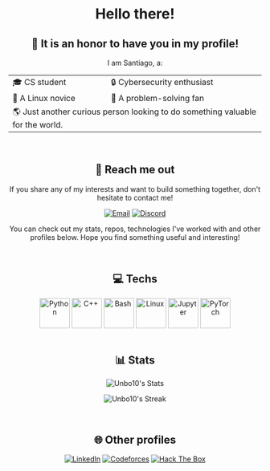 <div align="center">

<h1>Hello there!</h1>

<h2>👋 It is an <b>honor</b> to have you in my profile!</h2>

I am Santiago, a:

<table style="border: none;">
<tr>
<td style="border: none;">🎓 CS student</td>
<td style="border: none;">🔒 Cybersecurity enthusiast</td>
</tr>
<tr>
<td style="border: none;">🐧 A Linux novice</td>
<td style="border: none;">🧩 A problem-solving fan</td>
</tr>
<tr>
<td colspan="2" style="border: none;">🌎 Just another curious person looking to do something valuable for the world.</td>
</tr>
</table>

<br>

<h2>📱 Reach me out</h2>

If you share any of my interests and want to build something together, don't hesitate to contact me!

<a href="mailto:srochap@unal.edu.co" target="_blank"><img src="https://img.shields.io/badge/Email-CC0000?style=for-the-badge&logo=gmail&logoColor=white" alt="Email"></a>
<a href="https://discord.com/users/inboard10" target="_blank"><img src="https://img.shields.io/badge/Discord-5865F2?style=for-the-badge&logo=discord&logoColor=white" alt="Discord"></a>

You can check out my stats, repos, technologies I've worked with and other profiles below. Hope you find something useful and interesting!

<br>

<h2>💻 Techs</h2>

<div align="center">

<img src="https://cdn.jsdelivr.net/gh/devicons/devicon/icons/python/python-original.svg" height="60" alt="Python">
<img src="https://cdn.jsdelivr.net/gh/devicons/devicon/icons/cplusplus/cplusplus-original.svg" height="60" alt="C++">
<img src="https://cdn.jsdelivr.net/gh/devicons/devicon/icons/bash/bash-original.svg" height="60" alt="Bash">
<img src="https://cdn.jsdelivr.net/gh/devicons/devicon/icons/linux/linux-original.svg" height="60" alt="Linux">
<img src="https://cdn.jsdelivr.net/gh/devicons/devicon/icons/jupyter/jupyter-original.svg" height="60" alt="Jupyter">
<img src="https://cdn.jsdelivr.net/gh/devicons/devicon/icons/pytorch/pytorch-original.svg" height="60" alt="PyTorch">

</div>

<br>

<h2>📊 Stats</h2>

![Unbo10's Stats](https://github-readme-stats.vercel.app/api?username=Unbo10&theme=vue-dark&show_icons=true&hide_border=true&count_private=true)

![Unbo10's Streak](https://github-readme-streak-stats.herokuapp.com/?user=Unbo10&theme=vue-dark&hide_border=true)

<br>

<h2>🌐 Other profiles</h2>

<a href="https://www.linkedin.com/in/santiago-rocha-pachon/" target="_blank"><img src="https://img.shields.io/badge/LinkedIn-0077b5?&style=for-the-badge&logo=linkedin&logoColor=white" alt="LinkedIn"></a>
<a href="https://codeforces.com/profile/Inboard10" target="_blank"><img src="https://img.shields.io/badge/Codeforces-darkred?style=for-the-badge&logo=codeforces&logoColor=white" alt="Codeforces"></a>
<a href="https://ctf.hackthebox.com/user/profile/741953" target="_blank"><img src="https://img.shields.io/badge/Hack The Box-9FEF00?style=for-the-badge&logo=hackthebox&logoColor=black" alt="Hack The Box"></a>

</div>
